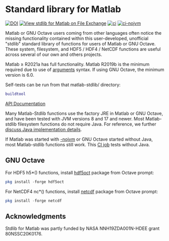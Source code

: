 # Standard library for Matlab

[![DOI](https://zenodo.org/badge/273830124.svg)](https://zenodo.org/badge/latestdoi/273830124)
[![View stdlib for Matlab on File Exchange](https://www.mathworks.com/matlabcentral/images/matlab-file-exchange.svg)](https://www.mathworks.com/matlabcentral/fileexchange/78673-stdlib-for-matlab)
[![ci](https://github.com/geospace-code/matlab-stdlib/actions/workflows/ci.yml/badge.svg)](https://github.com/geospace-code/matlab-stdlib/actions/workflows/ci.yml)
[![ci-nojvm](https://github.com/geospace-code/matlab-stdlib/actions/workflows/ci-nojvm.yml/badge.svg)](https://github.com/geospace-code/matlab-stdlib/actions/workflows/ci-nojvm.yml)

Matlab or GNU Octave users coming from other languages often notice the missing functionality contained within this user-developed, unofficial "stdlib" standard library of functions for users of Matlab or GNU Octave.
These system, filesystem, and HDF5 / HDF4 / NetCDF functions are useful across several of our own and others projects.

Matlab &ge; R2021a has full functionality.
Matlab R2019b is the minimum required due to use of
[arguments](https://www.mathworks.com/help/matlab/ref/arguments.html) syntax.
If using GNU Octave, the minimum version is 6.0.

Self-tests can be run from that matlab-stdlib/ directory:

```matlab
buildtool
```

[API Documentation](https://geospace-code.github.io/matlab-stdlib)

Many Matlab-Stdlib functions use the factory JRE in Matlab or GNU Octave, and have been tested with JVM versions 8 and 17 and newer.
Most Matlab-stdlib filesystem functions do not require Java.
For reference, we further
[discuss Java implementation details](./Readme_java.md).

If Matlab was started with
[-nojvm](https://www.mathworks.com/help/matlab/matlab_env/commonly-used-startup-options.html)
or GNU Octave started without Java,
most Matlab-stdlib functions still work.
This [CI job](https://github.com/geospace-code/matlab-stdlib/actions/workflows/ci-nojvm.yml)
tests without Java.

## GNU Octave

For HDF5 h5*() functions, install
[hdf5oct](https://gnu-octave.github.io/packages/hdf5oct/)
package from Octave prompt:

```octave
pkg install -forge hdf5oct
```

For NetCDF4 nc*() functions, install
[netcdf](https://gnu-octave.github.io/packages/netcdf/)
package from Octave prompt:

```octave
pkg install -forge netcdf
```


## Acknowledgments

Stdlib for Matlab was partly funded by NASA NNH19ZDA001N-HDEE grant 80NSSC20K0176.
